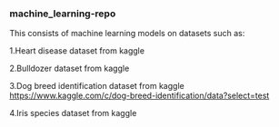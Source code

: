 ### machine_learning-repo
This consists of machine learning models on datasets such as:

1.Heart disease dataset from kaggle

2.Bulldozer dataset from kaggle

3.Dog breed identification dataset from kaggle
https://www.kaggle.com/c/dog-breed-identification/data?select=test

4.Iris species dataset from kaggle

